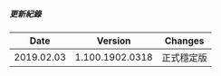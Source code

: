 ##### 更新紀錄
Date    |Version    |Changes
------------|:-----------------:|--------------------------------------
2019.02.03  |1.100.1902.0318    |正式穩定版
